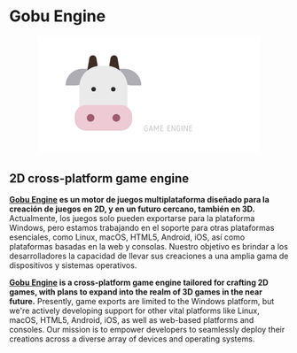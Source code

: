 # Gobu Engine

<p align="center">
  <a href="https://gobuengine.org">
    <img src="logo.png" width="400" alt="Godot Engine logo">
  </a>
</p>

## 2D cross-platform game engine

**[Gobu Engine](https://gobuengine.org) es un motor de juegos multiplataforma diseñado para la creación de juegos en 2D, y en un futuro cercano, también en 3D.** Actualmente, los juegos solo pueden exportarse para la plataforma Windows, pero estamos trabajando en el soporte para otras plataformas esenciales, como Linux, macOS, HTML5, Android, iOS, así como plataformas basadas en la web y consolas. Nuestro objetivo es brindar a los desarrolladores la capacidad de llevar sus creaciones a una amplia gama de dispositivos y sistemas operativos.

**[Gobu Engine](https://gobuengine.org) is a cross-platform game engine tailored for crafting 2D games, with plans to expand into the realm of 3D games in the near future.** Presently, game exports are limited to the Windows platform, but we're actively developing support for other vital platforms like Linux, macOS, HTML5, Android, iOS, as well as web-based platforms and consoles. Our mission is to empower developers to seamlessly deploy their creations across a diverse array of devices and operating systems.



